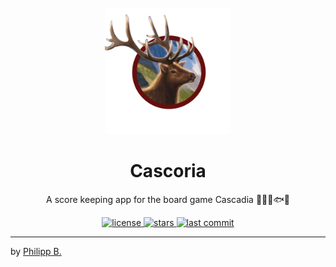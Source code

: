 <div align="center">
  <br />
  <img src="src/assets/logo.png" alt="cascoria-Logo" width="40%"/>
  <h1>Cascoria</h1>
  <p>
    A score keeping app for the board game Cascadia 🦌🐻🦅🐟🦊
  </p>
</div>

<!-- Badges -->
<div align="center">
   <a href="https://github.com/phil1436/cascoria/blob/main/LICENSE">
       <img src="https://img.shields.io/github/license/phil1436/cascoria" alt="license" />
   </a>
   <a href="https://github.com/phil1436/cascoria/stargazers">
       <img src="https://img.shields.io/github/stars/phil1436/cascoria" alt="stars" />
   </a>
   <a href="https://github.com/phil1436/cascoria/commits/main">
       <img src="https://img.shields.io/github/last-commit/phil1436/cascoria" alt="last commit" />
   </a>
</div>

---

by [Philipp B.](https://github.com/phil1436)
